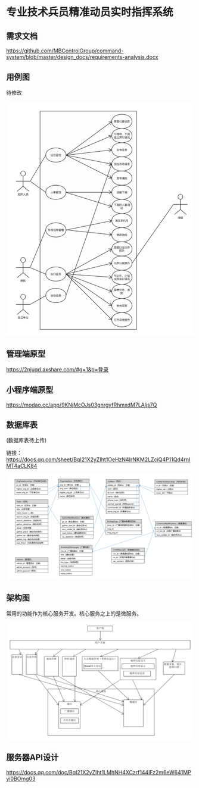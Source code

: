# 专业技术兵员精准动员实时指挥系统

## 需求文档

https://github.com/MBControlGroup/command-system/blob/master/design_docs/requirements-analysis.docx

## 用例图

待修改

![用例图](https://raw.githubusercontent.com/MBControlGroup/command-system/master/design_docs/usecase.png)

## 管理端原型

https://2njuqd.axshare.com/#g=1&p=登录

## 小程序端原型

https://modao.cc/app/9KNjMcOJs03gnrgyfRhmxdM7LAljs7Q

## 数据库表

(数据库表待上传)

链接：
https://docs.qq.com/sheet/BqI21X2yZIht1OeHzN4IrNKM2LZciQ4P11Qd4rnIMT4aCLK84 

![数据库表关系](https://raw.githubusercontent.com/MBControlGroup/command-system/master/design_docs/tableRelationships.png)

## 架构图

常用的功能作为核心服务开发。核心服务之上的是微服务。

![架构图](https://raw.githubusercontent.com/MBControlGroup/command-system/master/design_docs/architecture.png)

## 服务器API设计

https://docs.qq.com/doc/BqI21X2yZIht1LMhNH4XCzrf144lFz2m6eW641MPyi0BOmg03